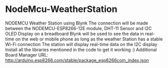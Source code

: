 # NodeMcu-WeatherStation
NODEMCU Weather Station using Blynk 
The connection will be made between the NODEMCU-ESP8266-12E module, DHT-11 Sensor and I2C OLED Display on a breadboard
Blynk will be used to see the data in real-time on the web or mobile phone as long as the weather Station has a stable Wi-Fi connection
The station will display real-time data on the I2C display
Install all the libraries mentioned in the code to get it working :)
Additional Board Manager URL: http://arduino.esp8266.com/stable/package_esp8266com_index.json 

